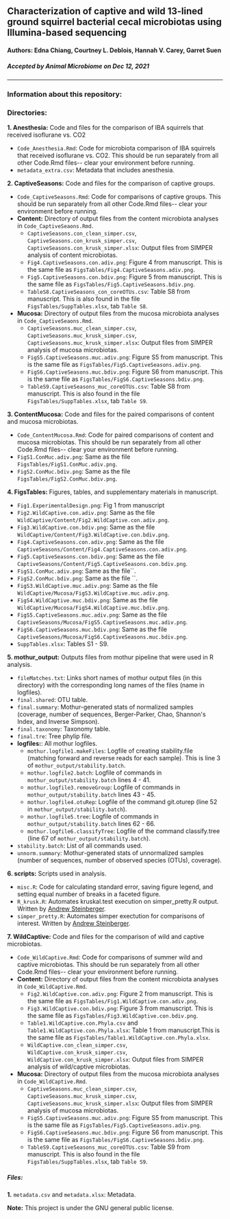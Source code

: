 ## Characterization of captive and wild 13-lined ground squirrel bacterial cecal microbiotas using Illumina-based sequencing
  
#### **Authors:** Edna Chiang, Courtney L. Deblois, Hannah V. Carey, Garret Suen
  
##### Accepted by *Animal Microbiome* on Dec 12, 2021

  
**********

### Information about this repository:  
  
### **Directories:**
  
**1. Anesthesia:** Code and files for the comparison of IBA squirrels that received isoflurane vs. CO2

* `Code_Anesthesia.Rmd`: Code for microbiota comparison of IBA squirrels that received isoflurane vs. CO2. This should be run separately from all other Code.Rmd files-- clear your environment before running.
* `metadata_extra.csv`: Metadata that includes anesthesia.




**2. CaptiveSeasons:** Code and files for the comparison of captive groups.  
  
* `Code_CaptiveSeasons.Rmd`: Code for comparisons of captive groups. This should be run separately from all other Code.Rmd files-- clear your environment before running.
* **Content:** Directory of output files from the content microbiota analyses in `Code_CaptiveSeaons.Rmd`.
    + `CaptiveSeasons.con_clean_simper.csv`, `CaptiveSeasons.con_krusk_simper.csv`, `CaptiveSeasons.con_krusk_simper.xlsx`: Output files from SIMPER analysis of content microbiotas.
    + `Fig4.CaptiveSeasons.con.adiv.png`: Figure 4 from manuscript. This is the same file as `FigsTables/Fig4.CaptiveSeasons.adiv.png`.
    + `Fig5.CaptiveSeasons.con.bdiv.png`: Figure 5 from manuscript. This is the same file as `FigsTables/Fig5.CaptiveSeasons.bdiv.png`.
    + `TableS8.CaptiveSeasons_con_coreOTUs.csv`: Table S8 from manuscript. This is also found in the file  `FigsTables/SuppTables.xlsx`, tab `Table S8`.
* **Mucosa:** Directory of output files from the mucosa microbiota analyses in `Code_CaptiveSeaons.Rmd`.
    + `CaptiveSeasons.muc_clean_simper.csv`, `CaptiveSeasons.muc_krusk_simper.csv`, `CaptiveSeasons.muc_krusk_simper.xlsx`: Output files from SIMPER analysis of mucosa microbiotas.
    + `FigS5.CaptiveSeasons.muc.adiv.png`: Figure S5 from manuscript. This is the same file as `FigsTables/Fig5.CaptiveSeasons.adiv.png`.
    + `FigS6.CaptiveSeasons.muc.bdiv.png`: Figure S6 from manuscript. This is the same file as `FigsTables/FigS6.CaptiveSeasons.bdiv.png`.
    + `TableS9.CaptiveSeasons_muc_coreOTUs.csv`: Table S8 from manuscript. This is also found in the file  `FigsTables/SuppTables.xlsx`, tab `Table S9`.
    
    
    
**3. ContentMucosa:** Code and files for the paired comparisons of content and mucosa microbiotas.  

* `Code_ContentMucosa.Rmd`: Code for paired comparisons of content and mucosa microbiotas. This should be run separately from all other Code.Rmd files-- clear your environment before running.
* `FigS1.ConMuc.adiv.png`: Same as the file `FigsTables/FigS1.ConMuc.adiv.png`.
* `FigS2.ConMuc.bdiv.png`: Same as the file `FigsTables/FigS2.ConMuc.bdiv.png`.



**4. FigsTables:** Figures, tables, and supplementary materials in manuscript.  
  
* `Fig1.ExperimentalDesign.png`: Fig 1 from manuscript
* `Fig2.WildCaptive.con.adiv.png`: Same as the file `WildCaptive/Content/Fig2.WildCaptive.con.adiv.png`.
* `Fig3.WildCaptive.con.bdiv.png`: Same as the file `WildCaptive/Content/Fig3.WildCaptive.con.bdiv.png`.
* `Fig4.CaptiveSeasons.con.adiv.png`: Same as the file `CaptiveSeasons/Content/Fig4.CaptiveSeasons.con.adiv.png`.
* `Fig5.CaptiveSeasons.con.bdiv.png`: Same as the file `CaptiveSeasons/Content/Fig5.CaptiveSeasons.con.bdiv.png`.
* `FigS1.ConMuc.adiv.png`: Same as the file``.
* `FigS2.ConMuc.bdiv.png`: Same as the file ``.
* `FigS3.WildCaptive.muc.adiv.png`: Same as the file `WildCaptive/Mucosa/FigS3.WildCaptive.muc.adiv.png`.
* `FigS4.WildCaptive.muc.bdiv.png`: Same as the file `WildCaptive/Mucosa/FigS4.WildCaptive.muc.bdiv.png`.
* `FigS5.CaptiveSeasons.muc.adiv.png`: Same as the file `CaptiveSeasons/Mucosa/FigS5.CaptiveSeasons.muc.adiv.png`.
* `FigS6.CaptiveSeasons.muc.bdiv.png`: Same as the file `CaptiveSeasons/Mucosa/FigS6.CaptiveSeasons.muc.bdiv.png`.
* `SuppTables.xlsx`: Tables S1 - S9.



**5. mothur_output:** Outputs files from mothur pipeline that were used in R analysis.  
  
* `fileMatches.txt`: Links short names of mothur output files (in this directory) with the corresponding long names of the files (name in logfiles).
* `final.shared`: OTU table.
* `final.summary`: Mothur-generated stats of normalized samples (coverage, number of sequences, Berger-Parker, Chao, Shannon's Index, and Inverse Simpson).
* `final.taxonomy`: Taxonomy table.
* `final.tre`: Tree phylip file.
* **logfiles:**: All mothur logfiles.
    + `mothur.logfile1.makeFiles`: Logfile of creating stability.file (matching forward and reverse reads for each sample). This is line 3 of `mothur_output/stability.batch`.
    + `mothur.logfile2.batch`: Logfile of commands in `mothur_output/stability.batch` lines 4 - 41.
    + `mothur.logfile3.removeGroup`: Logfile of commands in `mothur_output/stability.batch` lines 43 - 45.
    + `mothur.logfile4.otuRep`: Logfile of the command git.oturep (line 52 in `mothur_output/stability.batch`).
    + `mothur.logfile5.tree`: Logfile of commands in `mothur_output/stability.batch` lines 62 - 66.
    + `mothur.logfile6.classifyTree`: Logfile of the command classify.tree (line 67 of `mothur_output/stability.batch`).
* `stability.batch`: List of all commands used.
* `unnorm.summary`: Mothur-generated stats of unnormalized samples (number of sequences, number of observed species (OTUs), coverage).



**6. scripts:** Scripts used in analysis.  
  
* `misc.R`: Code for calculating standard error, saving figure legend, and setting equal number of breaks in a faceted figure.
* `R_krusk.R`: Automates kruskal.test execution on simper_pretty.R output. Written by [Andrew Steinberger](https://github.com/asteinberger9/seq_scripts).
* `simper_pretty.R`: Automates simper exectution for comparisons of interest. Written by [Andrew Steinberger](https://github.com/asteinberger9/seq_scripts).



**7. WildCaptive:** Code and files for the comparison of wild and captive microbiotas.  
  
* `Code_WildCaptive.Rmd`: Code for comparisons of summer wild and captive microbiotas. This should be run separately from all other Code.Rmd files-- clear your environment before running.
* **Content:** Directory of output files from the content microbiota analyses in `Code_WildCaptive.Rmd`.
    + `Fig2.WildCaptive.con.adiv.png`: Figure 2 from manuscript. This is the same file as `FigsTables/Fig1.WildCaptive.con.adiv.png`.
    + `Fig3.WildCaptive.con.bdiv.png`: Figure 3 from manuscript. This is the same file as `FigsTables/Fig3.WildCaptive.con.bdiv.png`.
    + `Table1.WildCaptive.con.Phyla.csv` and `Table1.WildCaptive.con.Phyla.xlsx`: Table 1 from manuscript.This is the same file as `FigsTables/Table1.WildCaptive.con.Phyla.xlsx`.
    + `WildCaptive.con_clean_simper.csv`, `WildCaptive.con_krusk_simper.csv`, `WildCaptive.con_krusk_simper.xlsx`: Output files from SIMPER analysis of wild/captive microbiotas.
* **Mucosa:** Directory of output files from the mucosa microbiota analyses in `Code_WildCaptive.Rmd`.
    + `CaptiveSeasons.muc_clean_simper.csv`, `CaptiveSeasons.muc_krusk_simper.csv`, `CaptiveSeasons.muc_krusk_simper.xlsx`: Output files from SIMPER analysis of mucosa microbiotas.
    + `FigS5.CaptiveSeasons.muc.adiv.png`: Figure S5 from manuscript. This is the same file as `FigsTables/Fig5.CaptiveSeasons.adiv.png`.
    + `FigS6.CaptiveSeasons.muc.bdiv.png`: Figure S6 from manuscript. This is the same file as `FigsTables/FigS6.CaptiveSeasons.bdiv.png`.
    + `TableS9.CaptiveSeasons_muc_coreOTUs.csv`: Table S9 from manuscript. This is also found in the file  `FigsTables/SuppTables.xlsx`, tab `Table S9`.


##### **Files:**
**1.** `metadata.csv` and `metadata.xlsx`: Metadata.
  
**Note:**  This project is under the GNU general public license.
